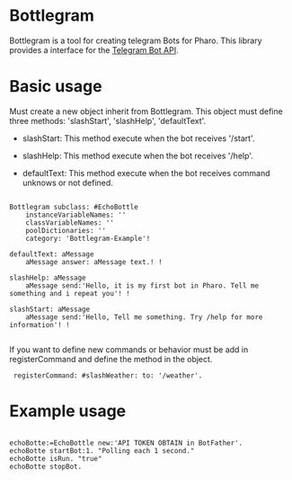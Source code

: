# 


# Bottlegram

Bottlegram is a tool for creating telegram Bots for Pharo. This library provides a interface for the [Telegram Bot API](https://core.telegram.org/bots/api.).


# Basic usage

Must create a new object inherit from Bottlegram. This object must define three methods: 'slashStart', 'slashHelp', 'defaultText'.

  * slashStart: This method execute when the bot receives '/start'.

  * slashHelp: This method execute when the bot receives '/help'.

  * defaultText: This method execute when the bot receives command unknows or not defined.

```smalltalk

Bottlegram subclass: #EchoBottle
	instanceVariableNames: ''
	classVariableNames: ''
	poolDictionaries: ''
	category: 'Bottlegram-Example'!

defaultText: aMessage
	aMessage answer: aMessage text.! !

slashHelp: aMessage
	aMessage send:'Hello, it is my first bot in Pharo. Tell me something and i repeat you'! !
                
slashStart: aMessage
	aMessage send:'Hello, Tell me something. Try /help for more information'! !


```
If you want to define new commands or behavior must be add in registerCommand and define the method in the object.

```smalltalk
 registerCommand: #slashWeather: to: '/weather'.
```


# Example usage

```smalltalk

echoBotte:=EchoBottle new:'API TOKEN OBTAIN in BotFather'.
echoBotte startBot:1. "Polling each 1 second."
echoBotte isRun. "true"
echoBotte stopBot.

```
